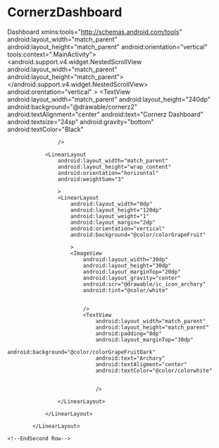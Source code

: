 # CornerzDashboard
Dashboard
 xmlns:tools="http://schemas.android.com/tools"
    android:layout_width="match_parent"
    android:layout_height="match_parent"
    android:orientation="vertical"
    tools:context=".MainActivity">
    <android.support.v4.widget.NestedScrollView
        android:layout_width="match_parent"
        android:layout_height="match_parent"></android.support.v4.widget.NestedScrollView>
            <LinearLayout
                android:layout_width="match_parent"
                android:layout_height="match_parent">
                android:orentation="vertical"
                >
                <TextView
                    android:layout_width="match_parent"
                    android:layout_height="240dp"
                    android:background="@drawable/cornerz2"
                    android:textAlignment="center"
                    android:text="Cornerz Dashboard"
                    android:textsize="24sp"
                    android:gravity="bottom"
                    android:textColor="Black"


                    />

                <LinearLayout
                    android:layout_width="match_parent"
                    android:layout_height="wrap_content"
                    android:orientation="horizontal"
                    android:weightSum="3"

                    >
                    <LinearLayout
                        android:layout_width="0dp"
                        android:layout_height="120dp"
                        android:layout_weight="1"
                        android:layout_margin="2dp"
                        android:orientation="vertical"
                        android:background="@color/colorGrapeFruit"

                        >
                        <ImageView
                            android:layout_width="30dp"
                            android:layout_height="30dp"
                            android:layout_marginTop="20dp"
                            android:layout_gravity="center"
                            android:scr="@drawable/ic_icon_archary"
                            android:tint="@color/white"


                            />
                            <TextView
                                android:layout_width="match_parent"
                                android:layout_height="match_parent"
                                android:padding="8dp"
                                android:layout_marginTop="30dp"
                                android:background="@color/colorGrapeFruitDark"
                                android:text="Archary"
                                android:textAligment="center"
                                android:textColor="@color/colorwhite"


                                />

                    </LinearLayout>

                </LinearLayout>

            </LinearLayout>
<!-- Second Row-->

    <!--EndSecond Row-->


</ScrollView>

</LinearLayout>
